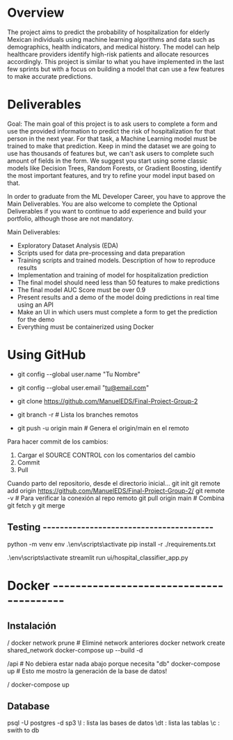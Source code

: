# Overview
The project aims to predict the probability of hospitalization for elderly Mexican individuals using machine learning algorithms and data such as demographics, health indicators, and medical history. The model can help healthcare providers identify high-risk patients and allocate resources accordingly. This project is similar to what you have implemented in the last few sprints but with a focus on building a model that can use a few features to make accurate predictions.

# Deliverables
Goal: The main goal of this project is to ask users to complete a form and use the provided information to predict the risk of hospitalization for that person in the next year. For that task, a Machine Learning model must be trained to make that prediction. Keep in mind the dataset we are going to use has thousands of features but, we can't ask users to complete such amount of fields in the form. We suggest you start using some classic models like Decision Trees, Random Forests, or Gradient Boosting, identify the most important features, and try to refine your model input based on that.

In order to graduate from the ML Developer Career, you have to approve the Main Deliverables. You are also welcome to complete the Optional Deliverables if you want to continue to add experience and build your portfolio, although those are not mandatory.

Main Deliverables:

* Exploratory Dataset Analysis (EDA)
* Scripts used for data pre-processing and data preparation
* Training scripts and trained models. Description of how to reproduce results
* Implementation and training of model for hospitalization prediction
* The final model should need less than 50 features to make predictions
* The final model AUC Score must be over 0.9
* Present results and a demo of the model doing predictions in real time using an API
* Make an UI in which users must complete a form to get the prediction for the demo
* Everything must be containerized using Docker


# Using GitHub

* git config --global user.name "Tu Nombre"
* git config --global user.email "tu@email.com"

* git clone https://github.com/ManuelEDS/Final-Project-Group-2

* git branch -r # Lista los branches remotos
* git push -u origin main # Genera el origin/main en el remoto

Para hacer commit de los cambios:
1) Cargar el SOURCE CONTROL con los comentarios del cambio
2) Commit
3) Pull

Cuando parto del repositorio, desde el directorio inicial...
git init
git remote add origin https://github.com/ManuelEDS/Final-Project-Group-2/
git remote -v # Para verificar la conexión al repo remoto
git pull origin main # Combina git fetch y git merge

## Testing ----------------------------------------
python -m venv env
.\env\scripts\activate 
pip install -r ./requirements.txt

.\env\scripts\activate 
streamlit run ui/hospital_classifier_app.py


# Docker ----------------------------------------

## Instalación

/
docker network prune # Eliminé network anteriores
docker network create shared_network
docker-compose up --build -d

/api # No debiera estar nada abajo porque necesita "db"
docker-compose up # Esto me mostro la generación de la base de datos!

/
docker-compose up


## Database
psql -U postgres -d sp3
\l : lista las bases de datos
\dt : lista las tablas
\c <database-name> : swith to db



